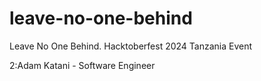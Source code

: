# leave-no-one-behind
Leave No One Behind. Hacktoberfest 2024 Tanzania Event

2:Adam Katani - Software Engineer
